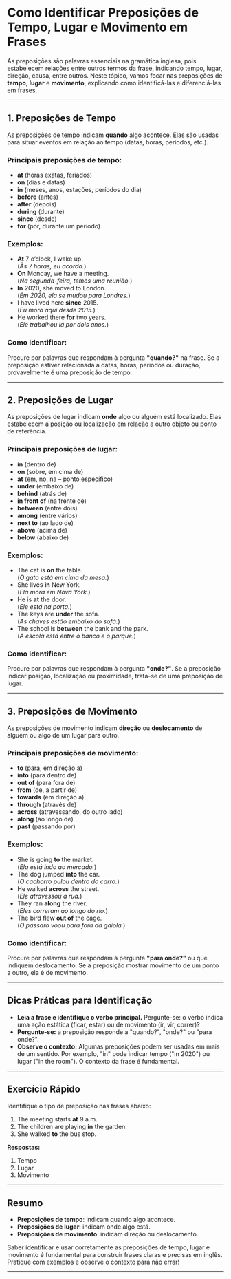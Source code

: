 
# Como Identificar Preposições de Tempo, Lugar e Movimento em Frases

As preposições são palavras essenciais na gramática inglesa, pois estabelecem relações entre outros termos da frase, indicando tempo, lugar, direção, causa, entre outros. Neste tópico, vamos focar nas preposições de **tempo**, **lugar** e **movimento**, explicando como identificá-las e diferenciá-las em frases.

---

## 1. Preposições de Tempo

As preposições de tempo indicam **quando** algo acontece. Elas são usadas para situar eventos em relação ao tempo (datas, horas, períodos, etc.).

### Principais preposições de tempo:
- **at** (horas exatas, feriados)
- **on** (dias e datas)
- **in** (meses, anos, estações, períodos do dia)
- **before** (antes)
- **after** (depois)
- **during** (durante)
- **since** (desde)
- **for** (por, durante um período)

### Exemplos:
- **At** 7 o’clock, I wake up.  
  (*Às 7 horas, eu acordo.*)
- **On** Monday, we have a meeting.  
  (*Na segunda-feira, temos uma reunião.*)
- **In** 2020, she moved to London.  
  (*Em 2020, ela se mudou para Londres.*)
- I have lived here **since** 2015.  
  (*Eu moro aqui desde 2015.*)
- He worked there **for** two years.  
  (*Ele trabalhou lá por dois anos.*)

### Como identificar:
Procure por palavras que respondam à pergunta **"quando?"** na frase. Se a preposição estiver relacionada a datas, horas, períodos ou duração, provavelmente é uma preposição de tempo.

---

## 2. Preposições de Lugar

As preposições de lugar indicam **onde** algo ou alguém está localizado. Elas estabelecem a posição ou localização em relação a outro objeto ou ponto de referência.

### Principais preposições de lugar:
- **in** (dentro de)
- **on** (sobre, em cima de)
- **at** (em, no, na – ponto específico)
- **under** (embaixo de)
- **behind** (atrás de)
- **in front of** (na frente de)
- **between** (entre dois)
- **among** (entre vários)
- **next to** (ao lado de)
- **above** (acima de)
- **below** (abaixo de)

### Exemplos:
- The cat is **on** the table.  
  (*O gato está em cima da mesa.*)
- She lives **in** New York.  
  (*Ela mora em Nova York.*)
- He is **at** the door.  
  (*Ele está na porta.*)
- The keys are **under** the sofa.  
  (*As chaves estão embaixo do sofá.*)
- The school is **between** the bank and the park.  
  (*A escola está entre o banco e o parque.*)

### Como identificar:
Procure por palavras que respondam à pergunta **"onde?"**. Se a preposição indicar posição, localização ou proximidade, trata-se de uma preposição de lugar.

---

## 3. Preposições de Movimento

As preposições de movimento indicam **direção** ou **deslocamento** de alguém ou algo de um lugar para outro.

### Principais preposições de movimento:
- **to** (para, em direção a)
- **into** (para dentro de)
- **out of** (para fora de)
- **from** (de, a partir de)
- **towards** (em direção a)
- **through** (através de)
- **across** (atravessando, do outro lado)
- **along** (ao longo de)
- **past** (passando por)

### Exemplos:
- She is going **to** the market.  
  (*Ela está indo ao mercado.*)
- The dog jumped **into** the car.  
  (*O cachorro pulou dentro do carro.*)
- He walked **across** the street.  
  (*Ele atravessou a rua.*)
- They ran **along** the river.  
  (*Eles correram ao longo do rio.*)
- The bird flew **out of** the cage.  
  (*O pássaro voou para fora da gaiola.*)

### Como identificar:
Procure por palavras que respondam à pergunta **"para onde?"** ou que indiquem deslocamento. Se a preposição mostrar movimento de um ponto a outro, ela é de movimento.

---

## Dicas Práticas para Identificação

- **Leia a frase e identifique o verbo principal.** Pergunte-se: o verbo indica uma ação estática (ficar, estar) ou de movimento (ir, vir, correr)?
- **Pergunte-se:** a preposição responde a "quando?", "onde?" ou "para onde?".
- **Observe o contexto:** Algumas preposições podem ser usadas em mais de um sentido. Por exemplo, "in" pode indicar tempo ("in 2020") ou lugar ("in the room"). O contexto da frase é fundamental.

---

## Exercício Rápido

Identifique o tipo de preposição nas frases abaixo:

1. The meeting starts **at** 9 a.m.
2. The children are playing **in** the garden.
3. She walked **to** the bus stop.

**Respostas:**
1. Tempo
2. Lugar
3. Movimento

---

## Resumo

- **Preposições de tempo**: indicam quando algo acontece.
- **Preposições de lugar**: indicam onde algo está.
- **Preposições de movimento**: indicam direção ou deslocamento.

Saber identificar e usar corretamente as preposições de tempo, lugar e movimento é fundamental para construir frases claras e precisas em inglês. Pratique com exemplos e observe o contexto para não errar!

---
```
